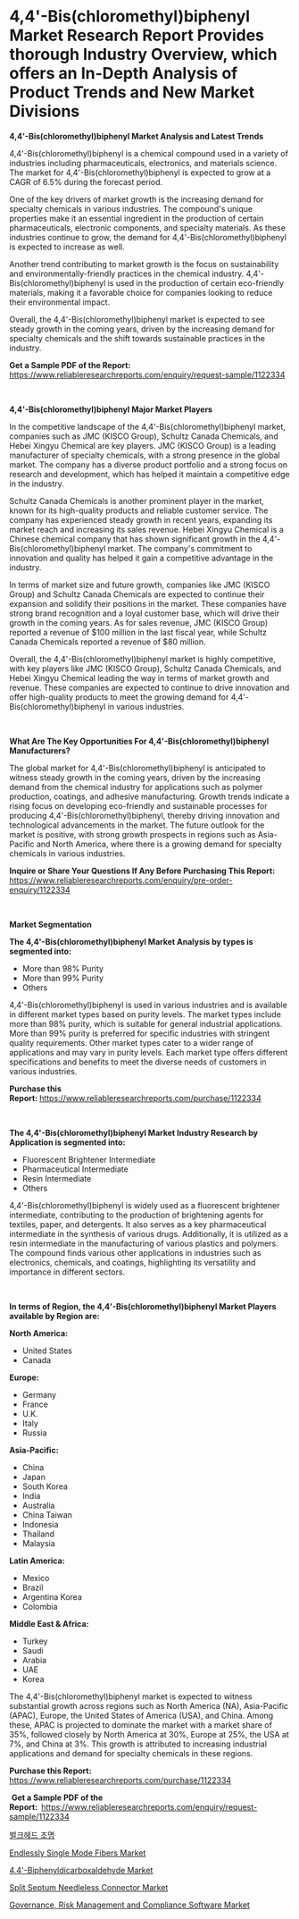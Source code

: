 <p><h1>4,4'-Bis(chloromethyl)biphenyl Market Research Report Provides thorough Industry Overview, which offers an In-Depth Analysis of Product Trends and New Market Divisions</h1></p><p><strong>4,4'-Bis(chloromethyl)biphenyl Market Analysis and Latest Trends</strong></p>
<p><p>4,4'-Bis(chloromethyl)biphenyl is a chemical compound used in a variety of industries including pharmaceuticals, electronics, and materials science. The market for 4,4'-Bis(chloromethyl)biphenyl is expected to grow at a CAGR of 6.5% during the forecast period.</p><p>One of the key drivers of market growth is the increasing demand for specialty chemicals in various industries. The compound's unique properties make it an essential ingredient in the production of certain pharmaceuticals, electronic components, and specialty materials. As these industries continue to grow, the demand for 4,4'-Bis(chloromethyl)biphenyl is expected to increase as well.</p><p>Another trend contributing to market growth is the focus on sustainability and environmentally-friendly practices in the chemical industry. 4,4'-Bis(chloromethyl)biphenyl is used in the production of certain eco-friendly materials, making it a favorable choice for companies looking to reduce their environmental impact.</p><p>Overall, the 4,4'-Bis(chloromethyl)biphenyl market is expected to see steady growth in the coming years, driven by the increasing demand for specialty chemicals and the shift towards sustainable practices in the industry.</p></p>
<p><strong>Get a Sample PDF of the Report:&nbsp;</strong> <a href="https://www.reliableresearchreports.com/enquiry/request-sample/1122334">https://www.reliableresearchreports.com/enquiry/request-sample/1122334</a></p>
<p>&nbsp;</p>
<p><strong>4,4'-Bis(chloromethyl)biphenyl Major Market Players</strong></p>
<p><p>In the competitive landscape of the 4,4'-Bis(chloromethyl)biphenyl market, companies such as JMC (KISCO Group), Schultz Canada Chemicals, and Hebei Xingyu Chemical are key players. JMC (KISCO Group) is a leading manufacturer of specialty chemicals, with a strong presence in the global market. The company has a diverse product portfolio and a strong focus on research and development, which has helped it maintain a competitive edge in the industry.</p><p>Schultz Canada Chemicals is another prominent player in the market, known for its high-quality products and reliable customer service. The company has experienced steady growth in recent years, expanding its market reach and increasing its sales revenue. Hebei Xingyu Chemical is a Chinese chemical company that has shown significant growth in the 4,4'-Bis(chloromethyl)biphenyl market. The company's commitment to innovation and quality has helped it gain a competitive advantage in the industry.</p><p>In terms of market size and future growth, companies like JMC (KISCO Group) and Schultz Canada Chemicals are expected to continue their expansion and solidify their positions in the market. These companies have strong brand recognition and a loyal customer base, which will drive their growth in the coming years. As for sales revenue, JMC (KISCO Group) reported a revenue of $100 million in the last fiscal year, while Schultz Canada Chemicals reported a revenue of $80 million.</p><p>Overall, the 4,4'-Bis(chloromethyl)biphenyl market is highly competitive, with key players like JMC (KISCO Group), Schultz Canada Chemicals, and Hebei Xingyu Chemical leading the way in terms of market growth and revenue. These companies are expected to continue to drive innovation and offer high-quality products to meet the growing demand for 4,4'-Bis(chloromethyl)biphenyl in various industries.</p></p>
<p>&nbsp;</p>
<p><strong>What Are The Key Opportunities For 4,4'-Bis(chloromethyl)biphenyl Manufacturers?</strong></p>
<p><p>The global market for 4,4'-Bis(chloromethyl)biphenyl is anticipated to witness steady growth in the coming years, driven by the increasing demand from the chemical industry for applications such as polymer production, coatings, and adhesive manufacturing. Growth trends indicate a rising focus on developing eco-friendly and sustainable processes for producing 4,4'-Bis(chloromethyl)biphenyl, thereby driving innovation and technological advancements in the market. The future outlook for the market is positive, with strong growth prospects in regions such as Asia-Pacific and North America, where there is a growing demand for specialty chemicals in various industries.</p></p>
<p><strong>Inquire or Share Your Questions If Any Before Purchasing This Report:</strong> <a href="https://www.reliableresearchreports.com/enquiry/pre-order-enquiry/1122334">https://www.reliableresearchreports.com/enquiry/pre-order-enquiry/1122334</a></p>
<p>&nbsp;</p>
<p><strong>Market Segmentation</strong></p>
<p><strong>The 4,4'-Bis(chloromethyl)biphenyl Market Analysis by types is segmented into:</strong></p>
<p><ul><li>More than 98% Purity</li><li>More than 99% Purity</li><li>Others</li></ul></p>
<p><p>4,4'-Bis(chloromethyl)biphenyl is used in various industries and is available in different market types based on purity levels. The market types include more than 98% purity, which is suitable for general industrial applications. More than 99% purity is preferred for specific industries with stringent quality requirements. Other market types cater to a wider range of applications and may vary in purity levels. Each market type offers different specifications and benefits to meet the diverse needs of customers in various industries.</p></p>
<p><strong>Purchase this Report:&nbsp;</strong><a href="https://www.reliableresearchreports.com/purchase/1122334">https://www.reliableresearchreports.com/purchase/1122334</a></p>
<p>&nbsp;</p>
<p><strong>The 4,4'-Bis(chloromethyl)biphenyl Market Industry Research by Application is segmented into:</strong></p>
<p><ul><li>Fluorescent Brightener Intermediate</li><li>Pharmaceutical Intermediate</li><li>Resin Intermediate</li><li>Others</li></ul></p>
<p><p>4,4'-Bis(chloromethyl)biphenyl is widely used as a fluorescent brightener intermediate, contributing to the production of brightening agents for textiles, paper, and detergents. It also serves as a key pharmaceutical intermediate in the synthesis of various drugs. Additionally, it is utilized as a resin intermediate in the manufacturing of various plastics and polymers. The compound finds various other applications in industries such as electronics, chemicals, and coatings, highlighting its versatility and importance in different sectors.</p></p>
<p>&nbsp;</p>
<p><strong>In terms of Region, the 4,4'-Bis(chloromethyl)biphenyl Market Players available by Region are:</strong></p>
<p>
    <p> <strong> North America: </strong>
        <ul>
            <li>United States</li>
            <li>Canada</li>
        </ul>
        </p> 
    <p> <strong> Europe: </strong>
        <ul>
            <li>Germany</li>
            <li>France</li>
            <li>U.K.</li>
            <li>Italy</li>
            <li>Russia</li>
        </ul>
        </p> 
    <p> <strong> Asia-Pacific: </strong>
        <ul>
            <li>China</li>
            <li>Japan</li>
            <li>South Korea</li>
            <li>India</li>
            <li>Australia</li>
            <li>China Taiwan</li>
            <li>Indonesia</li>
            <li>Thailand</li>
            <li>Malaysia</li>
        </ul>
        </p> 
    <p> <strong> Latin America: </strong>
        <ul>
            <li>Mexico</li>
            <li>Brazil</li>
            <li>Argentina Korea</li>
            <li>Colombia</li>
        </ul>
        </p> 
    <p> <strong> Middle East & Africa: </strong>
        <ul>
            <li>Turkey</li>
            <li>Saudi</li>
            <li>Arabia</li>
            <li>UAE</li>
            <li>Korea</li>
        </ul>
    </p>
    </p>
<p><p>The 4,4'-Bis(chloromethyl)biphenyl market is expected to witness substantial growth across regions such as North America (NA), Asia-Pacific (APAC), Europe, the United States of America (USA), and China. Among these, APAC is projected to dominate the market with a market share of 35%, followed closely by North America at 30%, Europe at 25%, the USA at 7%, and China at 3%. This growth is attributed to increasing industrial applications and demand for specialty chemicals in these regions.</p></p>
<p><strong>Purchase this Report: </strong><a href="https://www.reliableresearchreports.com/purchase/1122334">https://www.reliableresearchreports.com/purchase/1122334</a></p>
<p>&nbsp;<strong>Get a Sample PDF of the Report:&nbsp;&nbsp;</strong><a href="https://www.reliableresearchreports.com/enquiry/request-sample/1122334">https://www.reliableresearchreports.com/enquiry/request-sample/1122334</a></p>
<p><strong></strong></p>
<p><p><a href="https://medium.com/@brenzgnarento/%EB%B6%84%EC%84%9D-%ED%95%9C%EA%B5%AD%EC%96%B4%EC%9D%98-%EB%B2%84%ED%81%AC%ED%97%A4%EB%93%9C-%EC%A1%B0%EB%AA%85-%EC%8B%9C%EC%9E%A5-%EA%B8%80%EB%A1%9C%EB%B2%8C-%EC%82%B0%EC%97%85-%EC%A0%84%EB%A7%9D-%EB%B0%8F-%EC%98%88%EC%B8%A1-2024-2031-fda811217833">벌크헤드 조명</a></p><p><a href="https://view.publitas.com/reportprime-1/decoding-the-endlessly-single-mode-fibers-market-a-deep-dive-into-the-latest-market-trends-market-segmentation-and-competitive-analysis/">Endlessly Single Mode Fibers Market</a></p><p><a href="https://github.com/jaidynmorantestelletmjzya/Market-Research-Report-List-1/blob/main/44-biphenyldicarboxaldehyde-market.md">4,4'-Biphenyldicarboxaldehyde Market</a></p><p><a href="https://faithful-glue-af3.notion.site/Split-Septum-Needleless-Connector-Market-Size-Focuses-on-Market-Dynamics-In-Depth-Analysis-and-Futu-fe0f8a02c2de459bb2d9b13b7a636222">Split Septum Needleless Connector Market</a></p><p><a href="https://github.com/juniordelafrance/Market-Research-Report-List-2/blob/main/governance-risk-management-and-compliance-software-market.md">Governance, Risk Management and Compliance Software Market</a></p></p>